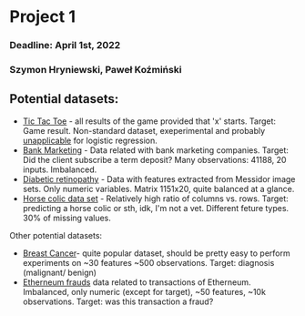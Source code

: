 # Project 1

### Deadline: April 1st, 2022

### Szymon Hryniewski, Paweł Koźmiński

## Potential datasets:

- [Tic Tac Toe](https://www.openml.org/d/50) - all results of the game provided that 'x' starts. Target: Game result. Non-standard dataset, exeperimental and probably <ins>unapplicable</ins> for logistic regression.
- [Bank Marketing](https://archive.ics.uci.edu/ml/datasets/Bank+Marketing) - Data related with bank marketing companies. Target: Did the client subscribe a term deposit? Many observations: 41188, 20 inputs. Imbalanced.
- [Diabetic retinopathy](https://archive.ics.uci.edu/ml/datasets/Diabetic+Retinopathy+Debrecen+Data+Set) - Data with features extracted from Messidor image sets. Only numeric variables. Matrix 1151x20, quite balanced at a glance.
- [Horse colic data set](https://archive.ics.uci.edu/ml/datasets/Horse+Colic) - Relatively high ratio of columns vs. rows. Target: predicting a horse colic or sth, idk, I'm not a vet. Different feture types. 30% of missing values.


Other potential datasets:
- [Breast Cancer](https://archive.ics.uci.edu/ml/datasets/Breast+Cancer+Wisconsin+%28Diagnostic%29)- quite popular dataset, should be pretty easy to perform experiments on ~30 features ~500 observations. Target: diagnosis (malignant/ benign)
- [Etherneum frauds](https://www.kaggle.com/vagifa/ethereum-frauddetection-dataset) data related to transactions of Etherneum. Imbalanced, only numeric (except for target), ~50 features, ~10k observations. Target: was this transaction a fraud?
